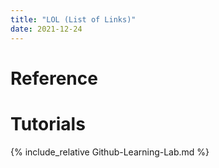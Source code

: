 ```yaml
---
title: "LOL (List of Links)"
date: 2021-12-24
---
```


# Reference

# Tutorials

{% include_relative Github-Learning-Lab.md %}
